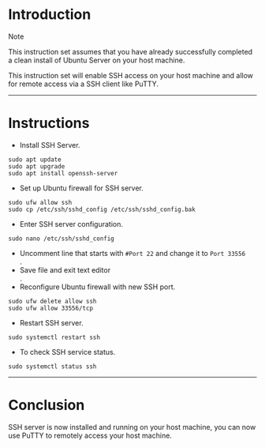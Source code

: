 # Introduction
> [!NOTE]
> This instruction set assumes that you have already successfully completed a clean install of Ubuntu Server on your host machine.

This instruction set will enable SSH access on your host machine and allow for remote access via a SSH client like PuTTY.

-----
# Instructions
* Install SSH Server.
```
sudo apt update
sudo apt upgrade
sudo apt install openssh-server
```
* Set up Ubuntu firewall for SSH server.
```
sudo ufw allow ssh
sudo cp /etc/ssh/sshd_config /etc/ssh/sshd_config.bak
```
* Enter SSH server configuration.
```
sudo nano /etc/ssh/sshd_config
```
* Uncomment line that starts with `#Port 22` and change it to `Port 33556`<br>.
* Save file and exit text editor<br>.
* Reconfigure Ubuntu firewall with new SSH port.
```
sudo ufw delete allow ssh
sudo ufw allow 33556/tcp
```
* Restart SSH server.
```
sudo systemctl restart ssh
```
* To check SSH service status.
```
sudo systemctl status ssh
```
-----
# Conclusion
SSH server is now installed and running on your host machine, you can now use PuTTY to remotely access your host machine.
